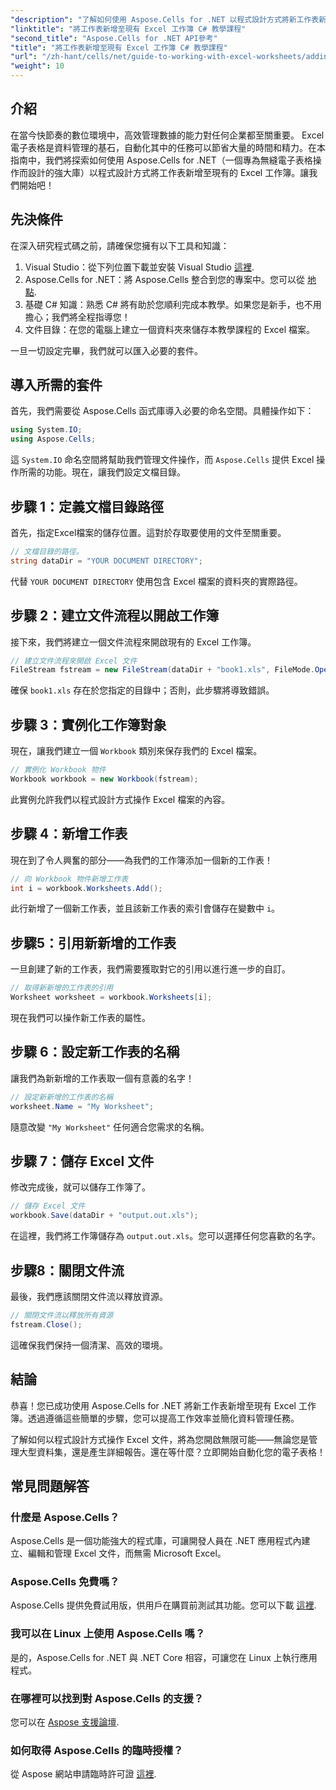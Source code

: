 ```yaml
---
"description": "了解如何使用 Aspose.Cells for .NET 以程式設計方式將新工作表新增至現有 Excel 工作簿。本逐步指南將介紹如何儲存修改後的工作簿，方便開發人員輕鬆操作。"
"linktitle": "將工作表新增至現有 Excel 工作簿 C# 教學課程"
"second_title": "Aspose.Cells for .NET API參考"
"title": "將工作表新增至現有 Excel 工作簿 C# 教學課程"
"url": "/zh-hant/cells/net/guide-to-working-with-excel-worksheets/adding-worksheet-to-existing-excel-workbook-csharp-tutorial/"
"weight": 10
---
```


## 介紹

在當今快節奏的數位環境中，高效管理數據的能力對任何企業都至關重要。 Excel 電子表格是資料管理的基石，自動化其中的任務可以節省大量的時間和精力。在本指南中，我們將探索如何使用 Aspose.Cells for .NET（一個專為無縫電子表格操作而設計的強大庫）以程式設計方式將工作表新增至現有的 Excel 工作簿。讓我們開始吧！

## 先決條件

在深入研究程式碼之前，請確保您擁有以下工具和知識：

1. Visual Studio：從下列位置下載並安裝 Visual Studio [這裡](https://visualstudio。microsoft.com/vs/).
2. Aspose.Cells for .NET：將 Aspose.Cells 整合到您的專案中。您可以從 [地點](https://releases。aspose.com/cells/net/).
3. 基礎 C# 知識：熟悉 C# 將有助於您順利完成本教學。如果您是新手，也不用擔心；我們將全程指導您！
4. 文件目錄：在您的電腦上建立一個資料夾來儲存本教學課程的 Excel 檔案。

一旦一切設定完畢，我們就可以匯入必要的套件。

## 導入所需的套件

首先，我們需要從 Aspose.Cells 函式庫導入必要的命名空間。具體操作如下：

```csharp
using System.IO;
using Aspose.Cells;
```

這 `System.IO` 命名空間將幫助我們管理文件操作，而 `Aspose.Cells` 提供 Excel 操作所需的功能。現在，讓我們設定文檔目錄。

## 步驟 1：定義文檔目錄路徑

首先，指定Excel檔案的儲存位置。這對於存取要使用的文件至關重要。

```csharp
// 文檔目錄的路徑。
string dataDir = "YOUR DOCUMENT DIRECTORY";
```

代替 `YOUR DOCUMENT DIRECTORY` 使用包含 Excel 檔案的資料夾的實際路徑。

## 步驟 2：建立文件流程以開啟工作簿

接下來，我們將建立一個文件流程來開啟現有的 Excel 工作簿。

```csharp
// 建立文件流程來開啟 Excel 文件
FileStream fstream = new FileStream(dataDir + "book1.xls", FileMode.Open);
```

確保 `book1.xls` 存在於您指定的目錄中；否則，此步驟將導致錯誤。

## 步驟 3：實例化工作簿對象

現在，讓我們建立一個 `Workbook` 類別來保存我們的 Excel 檔案。

```csharp
// 實例化 Workbook 物件
Workbook workbook = new Workbook(fstream);
```

此實例允許我們以程式設計方式操作 Excel 檔案的內容。

## 步驟 4：新增工作表

現在到了令人興奮的部分——為我們的工作簿添加一個新的工作表！

```csharp
// 向 Workbook 物件新增工作表
int i = workbook.Worksheets.Add();
```

此行新增了一個新工作表，並且該新工作表的索引會儲存在變數中 `i`。

## 步驟5：引用新新增的工作表

一旦創建了新的工作表，我們需要獲取對它的引用以進行進一步的自訂。

```csharp
// 取得新新增的工作表的引用
Worksheet worksheet = workbook.Worksheets[i];
```

現在我們可以操作新工作表的屬性。

## 步驟 6：設定新工作表的名稱

讓我們為新新增的工作表取一個有意義的名字！

```csharp
// 設定新新增的工作表的名稱
worksheet.Name = "My Worksheet";
```

隨意改變 `"My Worksheet"` 任何適合您需求的名稱。

## 步驟 7：儲存 Excel 文件

修改完成後，就可以儲存工作簿了。

```csharp
// 儲存 Excel 文件
workbook.Save(dataDir + "output.out.xls");
```

在這裡，我們將工作簿儲存為 `output.out.xls`。您可以選擇任何您喜歡的名字。

## 步驟8：關閉文件流

最後，我們應該關閉文件流以釋放資源。

```csharp
// 關閉文件流以釋放所有資源
fstream.Close();
```

這確保我們保持一個清潔、高效的環境。

## 結論

恭喜！您已成功使用 Aspose.Cells for .NET 將新工作表新增至現有 Excel 工作簿。透過遵循這些簡單的步驟，您可以提高工作效率並簡化資料管理任務。 

了解如何以程式設計方式操作 Excel 文件，將為您開啟無限可能——無論您是管理大型資料集，還是產生詳細報告。還在等什麼？立即開始自動化您的電子表格！

## 常見問題解答

### 什麼是 Aspose.Cells？
Aspose.Cells 是一個功能強大的程式庫，可讓開發人員在 .NET 應用程式內建立、編輯和管理 Excel 文件，而無需 Microsoft Excel。

### Aspose.Cells 免費嗎？
Aspose.Cells 提供免費試用版，供用戶在購買前測試其功能。您可以下載 [這裡](https://releases。aspose.com/cells/net/).

### 我可以在 Linux 上使用 Aspose.Cells 嗎？
是的，Aspose.Cells for .NET 與 .NET Core 相容，可讓您在 Linux 上執行應用程式。

### 在哪裡可以找到對 Aspose.Cells 的支援？
您可以在 [Aspose 支援論壇](https://forum。aspose.com/c/cells/9).

### 如何取得 Aspose.Cells 的臨時授權？
從 Aspose 網站申請臨時許可證 [這裡](https://purchase。conholdate.com/temporary-license/).